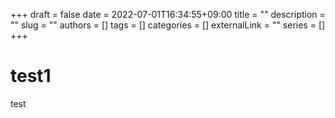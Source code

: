 +++ 
draft = false
date = 2022-07-01T16:34:55+09:00
title = ""
description = ""
slug = ""
authors = []
tags = []
categories = []
externalLink = ""
series = []
+++

# test1
test
